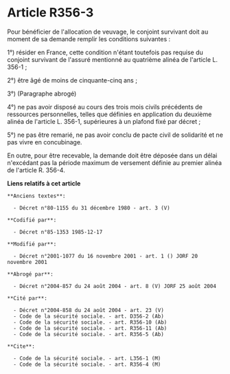 # Article R356-3

Pour bénéficier de l'allocation de veuvage, le conjoint survivant doit au moment de sa demande remplir les conditions
suivantes : 

1°) résider en France, cette condition n'étant toutefois pas requise du conjoint survivant de l'assuré mentionné au quatrième
alinéa de l'article L. 356-1 ; 

2°) être âgé de moins de cinquante-cinq ans ; 

3°) (Paragraphe abrogé) 

4°) ne pas avoir disposé au cours des trois mois civils précédents de ressources personnelles, telles que définies en
application du deuxième alinéa de l'article L. 356-1, supérieures à un plafond fixé par décret ; 

5°) ne pas être remarié, ne pas avoir conclu de pacte civil de solidarité et ne pas vivre en concubinage. 

En outre, pour être recevable, la demande doit être déposée dans un délai n'excédant pas la période maximum de versement
définie au premier alinéa de l'article R. 356-4.

**Liens relatifs à cet article**

	**Anciens textes**:

	  - Décret n°80-1155 du 31 décembre 1980 - art. 3 (V)

	**Codifié par**:

	  - Décret n°85-1353 1985-12-17

	**Modifié par**:

	  - Décret n°2001-1077 du 16 novembre 2001 - art. 1 () JORF 20 novembre 2001

	**Abrogé par**:

	  - Décret n°2004-857 du 24 août 2004 - art. 8 (V) JORF 25 août 2004

	**Cité par**:

	  - Décret n°2004-858 du 24 août 2004 - art. 23 (V)
	  - Code de la sécurité sociale. - art. D356-2 (Ab)
	  - Code de la sécurité sociale. - art. R356-10 (Ab)
	  - Code de la sécurité sociale. - art. R356-11 (Ab)
	  - Code de la sécurité sociale. - art. R356-5 (Ab)

	**Cite**:

	  - Code de la sécurité sociale. - art. L356-1 (M)
	  - Code de la sécurité sociale. - art. R356-4 (M)
